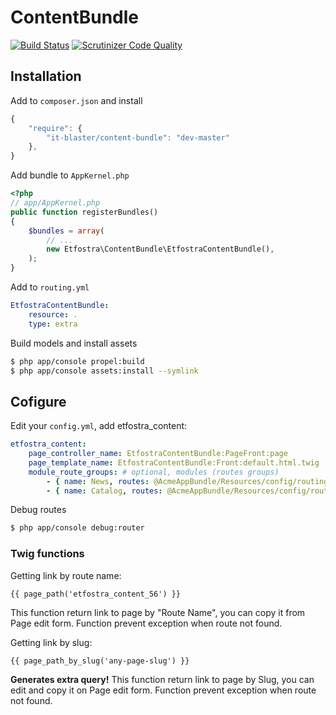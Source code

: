 # ContentBundle
[![Build Status](https://scrutinizer-ci.com/g/it-blaster/content-bundle/badges/build.png?b=master)](https://scrutinizer-ci.com/g/it-blaster/content-bundle/build-status/master)
[![Scrutinizer Code Quality](https://scrutinizer-ci.com/g/it-blaster/content-bundle/badges/quality-score.png?b=master)](https://scrutinizer-ci.com/g/it-blaster/content-bundle/?branch=master)


## Installation
Add to `composer.json` and install

``` js
{
    "require": {
        "it-blaster/content-bundle": "dev-master"
	},
}
```

Add bundle to `AppKernel.php`
``` php
<?php
// app/AppKernel.php
public function registerBundles()
{
    $bundles = array(
        // ...
        new Etfostra\ContentBundle\EtfostraContentBundle(),
    );
}
```

Add to `routing.yml`
``` yaml
EtfostraContentBundle:
    resource: .
    type: extra
```

Build models and install assets
``` bash
$ php app/console propel:build
$ php app/console assets:install --symlink
```

## Cofigure
Edit your `config.yml`, add etfostra_content:
``` yaml
etfostra_content:
    page_controller_name: EtfostraContentBundle:PageFront:page
    page_template_name: EtfostraContentBundle:Front:default.html.twig
    module_route_groups: # optional, modules (routes groups)
        - { name: News, routes: @AcmeAppBundle/Resources/config/routing_news.yml }
        - { name: Catalog, routes: @AcmeAppBundle/Resources/config/routing_catalog.yml }
```

Debug routes
``` bash
$ php app/console debug:router
```

### Twig functions
Getting link by route name:
``` twig
{{ page_path('etfostra_content_56') }}
```
This function return link to page by "Route Name", you can copy it from Page edit form. Function prevent exception when route not found.

Getting link by slug:
``` twig
{{ page_path_by_slug('any-page-slug') }}
```
**Generates extra query!**
This function return link to page by Slug, you can edit and copy it on Page edit form. Function prevent exception when route not found.
